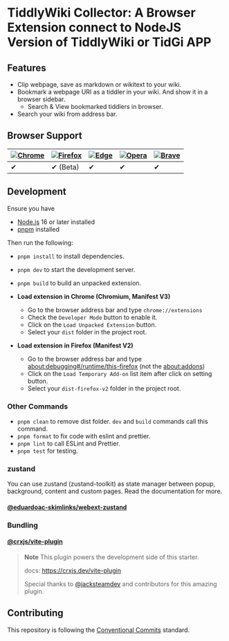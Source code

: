 # TiddlyWiki Collector: A Browser Extension connect to NodeJS Version of TiddlyWiki or TidGi APP

## Features

- Clip webpage, save as markdown or wikitext to your wiki.
- Bookmark a webpage URI as a tiddler in your wiki. And show it in a browser sidebar.
  - Search & View bookmarked tiddlers in browser.
- Search your wiki from address bar.

## Browser Support

| [![Chrome](https://raw.github.com/alrra/browser-logos/master/src/chrome/chrome_48x48.png)](/) | [![Firefox](https://raw.github.com/alrra/browser-logos/master/src/firefox/firefox_48x48.png)](/) | [![Edge](https://raw.github.com/alrra/browser-logos/master/src/edge/edge_48x48.png)](/) | [![Opera](https://raw.github.com/alrra/browser-logos/master/src/opera/opera_48x48.png)](/) | [![Brave](https://raw.github.com/alrra/browser-logos/master/src/brave/brave_48x48.png)](/) |
| --------------------------------------------------------------------------------------------- | ------------------------------------------------------------------------------------------------ | --------------------------------------------------------------------------------------- | ------------------------------------------------------------------------------------------ | ------------------------------------------------------------------------------------------ |
| ✔                                                                                             | ✔ (Beta)                                                                                         | ✔                                                                                       | ✔                                                                                          | ✔                                                                                          |

## Development

Ensure you have

- [Node.js](https://nodejs.org) 16 or later installed
- [pnpm](https://pnpm.io) installed

Then run the following:

- `pnpm install` to install dependencies.
- `pnpm dev` to start the development server.
- `pnpm build` to build an unpacked extension.

- **Load extension in Chrome (Chromium, Manifest V3)**

  - Go to the browser address bar and type `chrome://extensions`
  - Check the `Developer Mode` button to enable it.
  - Click on the `Load Unpacked Extension` button.
  - Select your `dist` folder in the project root.

- **Load extension in Firefox (Manifest V2)**

  - Go to the browser address bar and type [about:debugging#/runtime/this-firefox](about:debugging#/runtime/this-firefox) (not the [about:addons](about:addons))
  - Click on the `Load Temporary Add-on` list item after click on setting button.
  - Select your `dist-firefox-v2` folder in the project root.

### Other Commands

- `pnpm clean` to remove dist folder. `dev` and `build` commands call this command.
- `pnpm format` to fix code with eslint and prettier.
- `pnpm lint` to call ESLint and Prettier.
- `pnpm test` for testing.

### zustand

You can use zustand (zustand-toolkit) as state manager between popup, background, content and custom pages. Read the documentation for more.

#### [@eduardoac-skimlinks/webext-zustand](https://github.com/eduardoacskimlinks/webext-zustand)

### Bundling

#### [@crxjs/vite-plugin](https://github.com/crxjs/chrome-extension-tools)

> **Note** This plugin powers the development side of this starter.
>
> docs: https://crxjs.dev/vite-plugin
>
> Special thanks to [@jacksteamdev](https://github.com/jacksteamdev) and contributors for this amazing plugin.

## Contributing

This repository is following the [Conventional Commits](https://www.conventionalcommits.org/en/v1.0.0/) standard.
